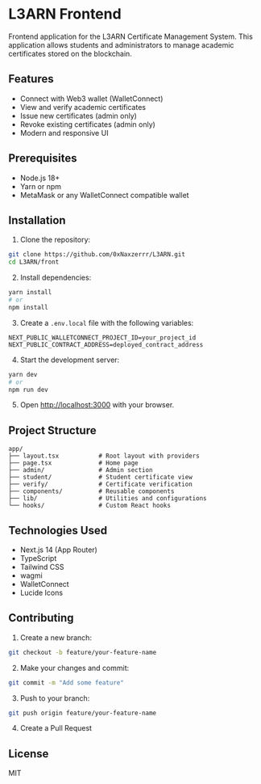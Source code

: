 # L3ARN Frontend

Frontend application for the L3ARN Certificate Management System. This application allows students and administrators to manage academic certificates stored on the blockchain.

## Features

- Connect with Web3 wallet (WalletConnect)
- View and verify academic certificates
- Issue new certificates (admin only)
- Revoke existing certificates (admin only)
- Modern and responsive UI

## Prerequisites

- Node.js 18+
- Yarn or npm
- MetaMask or any WalletConnect compatible wallet

## Installation

1. Clone the repository:
```bash
git clone https://github.com/0xNaxzerrr/L3ARN.git
cd L3ARN/front
```

2. Install dependencies:
```bash
yarn install
# or
npm install
```

3. Create a `.env.local` file with the following variables:
```env
NEXT_PUBLIC_WALLETCONNECT_PROJECT_ID=your_project_id
NEXT_PUBLIC_CONTRACT_ADDRESS=deployed_contract_address
```

4. Start the development server:
```bash
yarn dev
# or
npm run dev
```

5. Open [http://localhost:3000](http://localhost:3000) with your browser.

## Project Structure

```
app/
├── layout.tsx           # Root layout with providers
├── page.tsx             # Home page
├── admin/               # Admin section
├── student/             # Student certificate view
├── verify/              # Certificate verification
├── components/          # Reusable components
├── lib/                 # Utilities and configurations
└── hooks/               # Custom React hooks
```

## Technologies Used

- Next.js 14 (App Router)
- TypeScript
- Tailwind CSS
- wagmi
- WalletConnect
- Lucide Icons

## Contributing

1. Create a new branch:
```bash
git checkout -b feature/your-feature-name
```

2. Make your changes and commit:
```bash
git commit -m "Add some feature"
```

3. Push to your branch:
```bash
git push origin feature/your-feature-name
```

4. Create a Pull Request

## License

MIT
